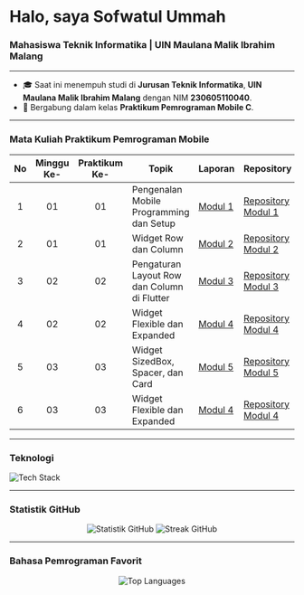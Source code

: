 <h1 align="left">Halo, saya Sofwatul Ummah </h1>
<h3 align="left">Mahasiswa Teknik Informatika | UIN Maulana Malik Ibrahim Malang</h3>

---

- 🎓 Saat ini menempuh studi di **Jurusan Teknik Informatika**, **UIN Maulana Malik Ibrahim Malang** dengan NIM **230605110040**.
- 🚀 Bergabung dalam kelas **Praktikum Pemrograman Mobile C**.

---
### Mata Kuliah Praktikum Pemrograman Mobile
| No | Minggu Ke- | Praktikum Ke- | Topik                                       | Laporan                                                                                                                         | Repository |
|:--:|:----------:|:-------------:|---------------------------------------------|--------------------------------------------------------------------------------------------------------------------------------|------------|
| 1  | 01         | 01            | Pengenalan Mobile Programming dan Setup     | [Modul 1](https://docs.google.com/document/d/13kxRRzh02LXXdD4EHpuPy63z7PcS1HGUGi_tVSdcuek/edit?usp=sharing)                    |[Repository Modul 1](https://github.com/Sofwatulu/PrakPemrogramanMobile-Modul01.git)|
| 2  | 01         | 01            | Widget Row dan Column                       | [Modul 2](https://docs.google.com/document/d/1lTSqgAMhp31znaxX5Rzlf12pUPfcNVQ6bnsPZtenRsY/edit?usp=sharing)                    |[Repository Modul 2](https://github.com/Sofwatulu/PrakPemrogramanMobile-Modul02.git)|
| 3  | 02         | 02            | Pengaturan Layout Row dan Column di Flutter | [Modul 3](https://docs.google.com/document/d/1UwcxHY5cEi-XK88Ayz78gBP0LVHfdGdXth2Q19Ytabg/edit?usp=sharing)                    |[Repository Modul 3](https://github.com/Sofwatulu/PrakPemrogramanMobile-Modul03.git)|
| 4  | 02         | 02            | Widget Flexible dan Expanded                | [Modul 4](https://docs.google.com/document/d/1S8HYU_nrT_Fh4jy8zz5Wfv7TI-6qN8faS-r73GJdtig/edit?usp=sharing)                    |[Repository Modul 4]()|
| 5  | 03         | 03            | Widget SizedBox, Spacer, dan Card           | [Modul 5](https://docs.google.com/document/d/1_VaIXRixz5qhsApwVHWrQaIjm6a-k3coNb45XKUraH0/edit?usp=sharing)                    |[Repository Modul 5](https://github.com/Sofwatulu/PrakPemrogramanMobile-Modul05.git)|
| 6  | 03         | 03            | Widget Flexible dan Expanded                | [Modul 4](https://docs.google.com/document/d/1S8HYU_nrT_Fh4jy8zz5Wfv7TI-6qN8faS-r73GJdtig/edit?usp=sharing)                    |[Repository Modul 4]()|

---
### Teknologi
<p align="left">
  <img src="https://skillicons.dev/icons?i=py,django,js,nodejs,express,ts,postgres,prisma,redis" alt="Tech Stack" />
</p>

---

### Statistik GitHub
<p align="center">
  <img src="https://github-readme-stats.vercel.app/api?username=Sofwatulu&show_icons=true&theme=tokyonight&hide_rank=true" alt="Statistik GitHub" />
  <img src="https://github-readme-streak-stats.herokuapp.com/?user=Sofwatulu&theme=tokyonight" alt="Streak GitHub" />
</p>

---

### Bahasa Pemrograman Favorit
<p align="center">
  <img src="https://github-readme-stats.vercel.app/api/top-langs/?username=Sofwatulu&layout=compact&theme=tokyonight" alt="Top Languages" />
</p>
